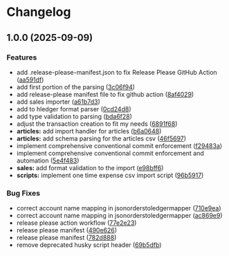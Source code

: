 # Changelog

## 1.0.0 (2025-09-09)


### Features

* add .release-please-manifest.json to fix Release Please GitHub Action ([aa591df](https://github.com/Poltergeist/cardmarket-accounting/commit/aa591dffcfa68ac5cedf262f532679498e6d70fc))
* add first portion of the parsing ([3c06f94](https://github.com/Poltergeist/cardmarket-accounting/commit/3c06f94a259e26292b84fa16783aab18aa742771))
* add release-please manifest file to fix github action ([8af4029](https://github.com/Poltergeist/cardmarket-accounting/commit/8af40299de877ea07298d6d5b8ec7ab1ae8c49b2))
* add sales importer ([a61b7d3](https://github.com/Poltergeist/cardmarket-accounting/commit/a61b7d321231aeee904830e4051968d12e798fc9))
* add to hledger format parser ([0cd24d8](https://github.com/Poltergeist/cardmarket-accounting/commit/0cd24d8954d46c988a0d128bb4e540e892e284d8))
* add type validation to parsing ([bda6f28](https://github.com/Poltergeist/cardmarket-accounting/commit/bda6f28f4d5fa45f7a4a1fb05bed9d23c5d194d8))
* adjust the transaction creation to fit my needs ([6891f68](https://github.com/Poltergeist/cardmarket-accounting/commit/6891f6841764d8355e030b61c168d4af045af53e))
* **articles:** add import handler for articles ([b6a0648](https://github.com/Poltergeist/cardmarket-accounting/commit/b6a0648b70cb8b6b6591782d3b1c1414fa670e34))
* **articles:** add schema parsing for the articles csv ([46f5697](https://github.com/Poltergeist/cardmarket-accounting/commit/46f5697928504fe55ebf94f5e6314b380fb94f2e))
* implement comprehensive conventional commit enforcement ([f29483a](https://github.com/Poltergeist/cardmarket-accounting/commit/f29483a5deb0209f49a9b0483aa6da5431262801))
* implement comprehensive conventional commit enforcement and automation ([5e4f483](https://github.com/Poltergeist/cardmarket-accounting/commit/5e4f483d6288b1a99cb60bb40b3842a66fc743d2))
* **sales:** add format validation to the import ([e98bff6](https://github.com/Poltergeist/cardmarket-accounting/commit/e98bff66532cea0932d83a31752feb52b8f89786))
* **scripts:** implement one time expense csv import script ([96b5917](https://github.com/Poltergeist/cardmarket-accounting/commit/96b591723bd595d9773ac69fa106fd35b3935a1c))


### Bug Fixes

* correct account name mapping in jsonorderstoledgermapper ([710e9ea](https://github.com/Poltergeist/cardmarket-accounting/commit/710e9ea6edded791398b77846d07b9c71d4e3fae))
* correct account name mapping in jsonorderstoledgermapper ([ac869e9](https://github.com/Poltergeist/cardmarket-accounting/commit/ac869e9f67285964da0adb90889f4c8f13627a6b))
* release please action workflow ([77e2e23](https://github.com/Poltergeist/cardmarket-accounting/commit/77e2e2350a9e34769640487fa5907fdd32657e1c))
* release please manifest ([490e626](https://github.com/Poltergeist/cardmarket-accounting/commit/490e6262f77188d935ca1c521e48fadd7d55d6bd))
* release please manifest ([782d888](https://github.com/Poltergeist/cardmarket-accounting/commit/782d8883021cb4188b0d950b9e0fa6c1ec0ffd37))
* remove deprecated husky script header ([69b5dfb](https://github.com/Poltergeist/cardmarket-accounting/commit/69b5dfbdc9b9cc8098a4fb7e9663ea5ba5bcd902))
